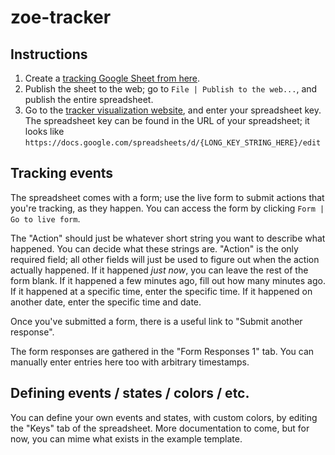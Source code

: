 zoe-tracker
===========

Instructions
------------
1. Create a [tracking Google Sheet from here](https://www.google.com).
2. Publish the sheet to the web; go to `File | Publish to the web...`, and publish the entire spreadsheet.
3. Go to the [tracker visualization website](https://chungwu.github.io/zoe-tracker/), and enter your spreadsheet key.  The spreadsheet key can be found in the URL of your spreadsheet; it looks like `https://docs.google.com/spreadsheets/d/{LONG_KEY_STRING_HERE}/edit`

Tracking events
---------------
The spreadsheet comes with a form; use the live form to submit actions that you're tracking, as they happen.  You can access the form by clicking `Form | Go to live form`.

The "Action" should just be whatever short string you want to describe what happened.  You can decide what these strings are.  "Action" is the only required field; all other fields will just be used to figure out when the action actually happened.  If it happened _just now_, you can leave the rest of the form blank.  If it happened a few minutes ago, fill out how many minutes ago.  If it happened at a specific time, enter the specific time.  If it happened on another date, enter the specific time and date.

Once you've submitted a form, there is a useful link to "Submit another response".

The form responses are gathered in the "Form Responses 1" tab.  You can manually enter entries here too with arbitrary timestamps.  

Defining events / states / colors / etc.
----------------------------------------
You can define your own events and states, with custom colors, by editing the "Keys" tab of the spreadsheet.  More documentation to come, but for now, you can mime what exists in the example template.
